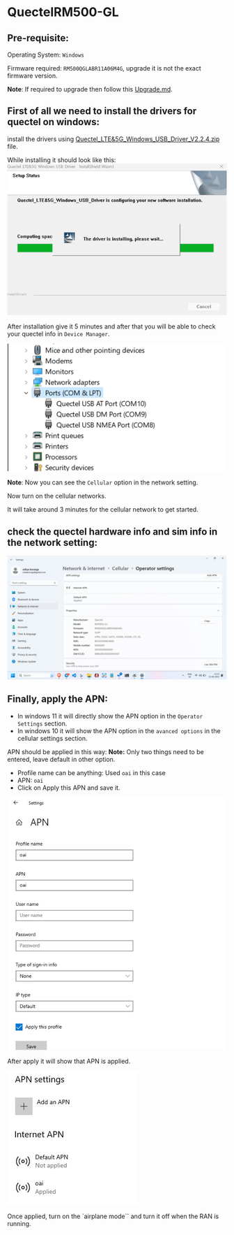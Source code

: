 # QuectelRM500-GL

## Pre-requisite:
Operating System: `Windows`

Firmware required: `RM500QGLABR11A06M4G`, upgrade it is not the exact firmware version.

**Note**: If required to upgrade then follow this [Upgrade.md](./Upgrade.md).

## First of all we need to install the drivers for quectel on windows:
install the drivers using [Quectel_LTE&5G_Windows_USB_Driver_V2.2.4.zip](Quectel_LTE&5G_Windows_USB_Driver_V2.2.4.zip) file.

While installing it should look like this:
![driver_install](./images/driver_install.png)

After installation give it 5 minutes and after that you will be able to check your quectel info in `Device Manager`.

![device_manager](./images/device_manager.png)

**Note**: Now you can see the `Cellular` option in the network setting.

Now turn on the cellular networks.

It will take around 3 minutes for the cellular network to get started.

## check the quectel hardware info and sim info in the network setting:

![Quectel_hardware_info](./images/Quectel_hardware_info.png)

## Finally, apply the APN:
* In windows 11 it will directly show the APN option in the `Operator Settings` section.
* In windows 10 it will show the APN option in the `avanced options` in the cellular settings section. 

APN should be applied in this way:
**Note:** Only two things need to be entered, leave default in other option.
* Profile name can be anything: Used `oai` in this case
*  APN: `oai`
* Click on Apply this APN and save it.

![new_apn_set](./images/new_apn_set.jpg)

After apply it will show that APN is applied.

![apn_applied](./images/apn_applied.jpg)

Once applied, turn on the `airplane mode`` and turn it off when the RAN is running.
